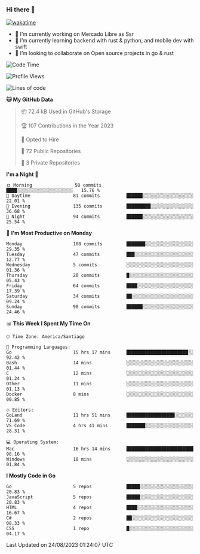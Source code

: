 ### Hi there 👋

[![wakatime](https://wakatime.com/badge/user/330beacb-fb27-4e32-bc38-f8f521bcf832.svg)](https://wakatime.com/@330beacb-fb27-4e32-bc38-f8f521bcf832)

- 🔭 I’m currently working on Mercado Libre as Ssr
- 🌱 I’m currently learning backend with rust & python, and mobile dev with swift
- 👯 I’m looking to collaborate on Open source projects in go & rust

<!--START_SECTION:waka-->
![Code Time](http://img.shields.io/badge/Code%20Time-260%20hrs%206%20mins-blue)

![Profile Views](http://img.shields.io/badge/Profile%20Views-0-blue)

![Lines of code](https://img.shields.io/badge/From%20Hello%20World%20I%27ve%20Written-3.4%20million%20lines%20of%20code-blue)

**🐱 My GitHub Data** 

> 📦 72.4 kB Used in GitHub's Storage 
 > 
> 🏆 107 Contributions in the Year 2023
 > 
> 💼 Opted to Hire
 > 
> 📜 72 Public Repositories 
 > 
> 🔑 3 Private Repositories 
 > 
**I'm a Night 🦉** 

```text
🌞 Morning                58 commits          ████░░░░░░░░░░░░░░░░░░░░░   15.76 % 
🌆 Daytime                81 commits          ██████░░░░░░░░░░░░░░░░░░░   22.01 % 
🌃 Evening                135 commits         █████████░░░░░░░░░░░░░░░░   36.68 % 
🌙 Night                  94 commits          ██████░░░░░░░░░░░░░░░░░░░   25.54 % 
```
📅 **I'm Most Productive on Monday** 

```text
Monday                   108 commits         ███████░░░░░░░░░░░░░░░░░░   29.35 % 
Tuesday                  47 commits          ███░░░░░░░░░░░░░░░░░░░░░░   12.77 % 
Wednesday                5 commits           ░░░░░░░░░░░░░░░░░░░░░░░░░   01.36 % 
Thursday                 20 commits          █░░░░░░░░░░░░░░░░░░░░░░░░   05.43 % 
Friday                   64 commits          ████░░░░░░░░░░░░░░░░░░░░░   17.39 % 
Saturday                 34 commits          ██░░░░░░░░░░░░░░░░░░░░░░░   09.24 % 
Sunday                   90 commits          ██████░░░░░░░░░░░░░░░░░░░   24.46 % 
```


📊 **This Week I Spent My Time On** 

```text
🕑︎ Time Zone: America/Santiago

💬 Programming Languages: 
Go                       15 hrs 17 mins      ███████████████████████░░   92.42 % 
Bash                     14 mins             ░░░░░░░░░░░░░░░░░░░░░░░░░   01.44 % 
C                        12 mins             ░░░░░░░░░░░░░░░░░░░░░░░░░   01.24 % 
Other                    11 mins             ░░░░░░░░░░░░░░░░░░░░░░░░░   01.13 % 
Docker                   8 mins              ░░░░░░░░░░░░░░░░░░░░░░░░░   00.85 % 

🔥 Editors: 
GoLand                   11 hrs 51 mins      ██████████████████░░░░░░░   71.69 % 
VS Code                  4 hrs 41 mins       ███████░░░░░░░░░░░░░░░░░░   28.31 % 

💻 Operating System: 
Mac                      16 hrs 14 mins      █████████████████████████   98.16 % 
Windows                  18 mins             ░░░░░░░░░░░░░░░░░░░░░░░░░   01.84 % 
```

**I Mostly Code in Go** 

```text
Go                       5 repos             █████░░░░░░░░░░░░░░░░░░░░   20.83 % 
JavaScript               5 repos             █████░░░░░░░░░░░░░░░░░░░░   20.83 % 
HTML                     4 repos             ████░░░░░░░░░░░░░░░░░░░░░   16.67 % 
C#                       2 repos             ██░░░░░░░░░░░░░░░░░░░░░░░   08.33 % 
CSS                      1 repo              █░░░░░░░░░░░░░░░░░░░░░░░░   04.17 % 
```




 Last Updated on 24/08/2023 01:24:07 UTC
<!--END_SECTION:waka-->
